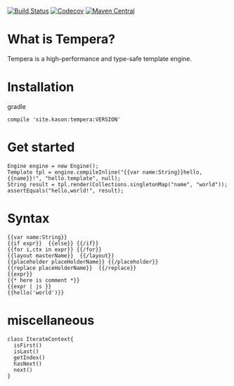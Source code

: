  [![Build Status](https://travis-ci.org/kasonyang/tempera.svg?branch=master)](https://travis-ci.org/kasonyang/tempera)
[![Codecov](https://img.shields.io/codecov/c/github/kasonyang/tempera.svg)](https://codecov.io/gh/kasonyang/tempera)
[![Maven Central](https://img.shields.io/maven-central/v/site.kason/tempera.svg)]()

# What is Tempera?

Tempera is a high-performance and type-safe template engine.

# Installation

gradle

    compile 'site.kason:tempera:VERSION'


# Get started

    Engine engine = new Engine();
    Template tpl = engine.compileInline("{{var name:String}}hello,{{name}}!", "hello.template", null);
    String result = tpl.render(Collections.singletonMap("name", "world"));
    assertEquals("hello,world!", result);

# Syntax

    {{var name:String}}
    {{if expr}}  {{else}} {{/if}}
    {{for i,ctx in expr}} {{/for}}
    {{layout masterName}}  {{/layout}}
    {{placeholder placeHolderName}} {{/placeholder}}
    {{replace placeHolderName}}  {{/replace}}
    {{expr}}
    {{* here is comment *}}
    {{expr | js }}
    {{hello('world')}}

# miscellaneous

    class IterateContext{
      isFirst()
      isLast()
      getIndex()
      hasNext()
      next()
    }
